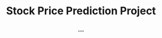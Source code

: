 <h1 style="text-align: center;">Stock Price Prediction Project</h1>

<h3 style="text-align: center;">...</h3>